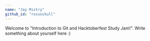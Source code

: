 ```yaml
---
name: "Jay Mistry"
github_id: "rossoskull"
---
```


Welcome to "Introduction to Git and Hacktoberfest Study Jam!". Write something about yourself here :)
